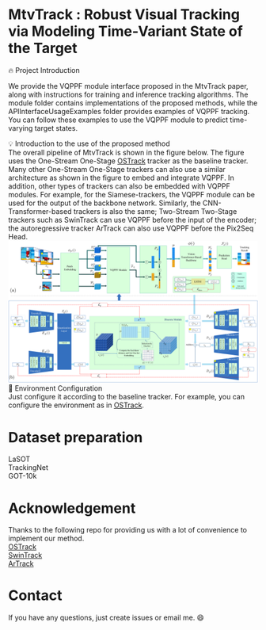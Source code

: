 # MtvTrack : Robust Visual Tracking via Modeling Time-Variant State of the Target

:fire: Project Introduction  

We provide the VQPPF module interface proposed in the MtvTrack paper, along with instructions for training and inference tracking algorithms. The module folder contains implementations of the proposed methods, while the APIInterfaceUsageExamples folder provides examples of VQPPF tracking. You can follow these examples to use the VQPPF module to predict time-varying target states.  

:bulb: Introduction to the use of the proposed method  
The overall pipeline of MtvTrack is shown in the figure below. The figure uses the One-Stream One-Stage [OSTrack](https://github.com/botaoye/OSTrack) tracker as the baseline tracker. Many other One-Stream One-Stage trackers can also use a similar architecture as shown in the figure to embed and integrate VQPPF. In addition, other types of trackers can also be embedded with VQPPF modules. For example, for the Siamese-trackers, the VQPPF module can be used for the output of the backbone network. Similarly, the CNN-Transformer-based trackers is also the same; Two-Stream Two-Stage trackers such as SwinTrack can use VQPPF before the input of the encoder; the autoregressive tracker ArTrack can also use VQPPF before the Pix2Seq Head.  
![Overall Pipeline](https://github.com/long-wa/MtvTrack-main/blob/master/assert/pipeline.png)
:robot: Environment Configuration  
Just configure it according to the baseline tracker. For example, you can configure the environment as in [OSTrack](https://github.com/botaoye/OSTrack).  
# Dataset preparation  
LaSOT  
TrackingNet  
GOT-10k  
# Acknowledgement  
Thanks to the following repo for providing us with a lot of convenience to implement our method.  
[OSTrack](https://github.com/botaoye/OSTrack)  
[SwinTrack](https://github.com/LitingLin/SwinTrack)  
[ArTrack](https://github.com/MIV-XJTU/ARTrack)  
# Contact  
If you have any questions, just create issues or email me. :smile:
